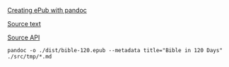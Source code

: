 [Creating ePub with pandoc](https://pandoc.org/epub.html)

[Source text](https://worldenglish.bible/)

[Source API](https://github.com/getbible/v2)

`pandoc -o ./dist/bible-120.epub --metadata title="Bible in 120 Days" ./src/tmp/*.md `

